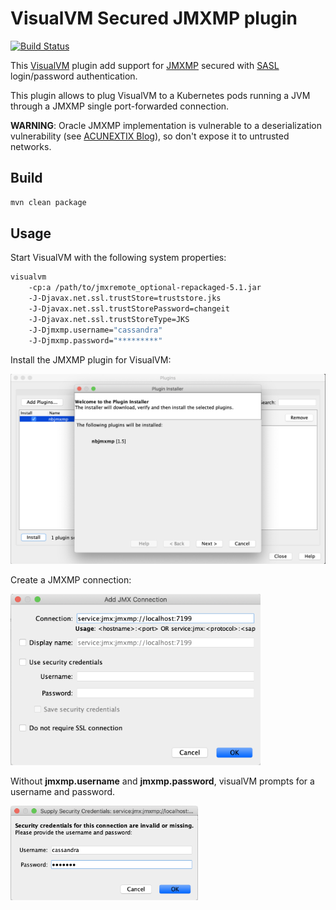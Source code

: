 # VisualVM Secured JMXMP plugin

[![Build Status](https://travis-ci.org/strapdata/visualvm-jmxmp.svg?branch=master)](https://travis-ci.org/strapdata/visualvm-jmxmp)

This [VisualVM](https://visualvm.github.io/) plugin add support for [JMXMP](https://docs.oracle.com/cd/E19698-01/816-7609/connectors-116/index.html) 
secured with [SASL](https://docs.oracle.com/cd/E19698-01/816-7609/6mdjrf873/index.html) login/password authentication.

This plugin allows to plug VisualVM to a Kubernetes pods running a JVM through a JMXMP single port-forwarded connection.

**WARNING**: Oracle JMXMP implementation is vulnerable to a deserialization vulnerability (see [ACUNEXTIX Blog](https://www.acunetix.com/blog/web-security-zone/old-java-libraries/)),
so don't expose it to untrusted networks.

## Build

```bash
mvn clean package
```

## Usage

Start VisualVM with the following system properties:

```bash
visualvm 
    -cp:a /path/to/jmxremote_optional-repackaged-5.1.jar 
    -J-Djavax.net.ssl.trustStore=truststore.jks 
    -J-Djavax.net.ssl.trustStorePassword=changeit 
    -J-Djavax.net.ssl.trustStoreType=JKS
    -J-Djmxmp.username="cassandra"
    -J-Djmxmp.password="*********"
```

Install the JMXMP plugin for VisualVM:

<img src="images/visualvm-jmxmp-install.png" width="700">

Create a JMXMP connection:

<img src="images/visualvm-new-connection.png" width="400">

Without **jmxmp.username** and **jmxmp.password**, visualVM prompts for a username and password.

<img src="images/visualvm-password-prompt.png" width="300">